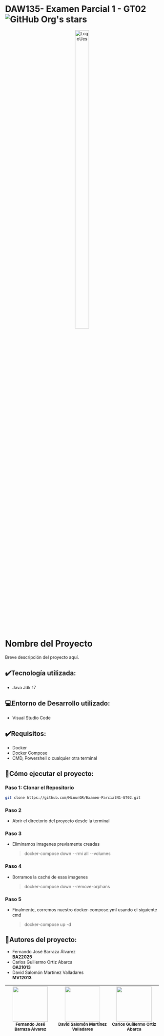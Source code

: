 # DAW135- Examen Parcial 1 - GT02 ![GitHub Org's stars](https://img.shields.io/github/stars/MinunGR?style=social)
<p align="center">
  <img src="https://revistas.ues.edu.sv/public/site/images/ernestocruz/uij3.png" alt="LogoUes" width="30%" height="50%">
</p>

# Nombre del Proyecto

Breve descripción del proyecto aquí.

## :heavy_check_mark:Tecnología utilizada:
- Java Jdk 17

## :computer:Entorno de Desarrollo utilizado:
- Visual Studio Code

## :heavy_check_mark:Requisitos:
- Docker
- Docker Compose
- CMD, Powershell o cualquier otra terminal

## :speech_balloon:Cómo ejecutar el proyecto:

### Paso 1: Clonar el Repositorio
```bash
git clone https://github.com/MinunGR/Examen-ParcialN1-GT02.git
```

### Paso 2
- Abrir el directorio del proyecto desde la terminal

### Paso 3
- Eliminamos imagenes previamente creadas 
    > docker-compose down --rmi all --volumes

### Paso 4
- Borramos la caché de esas imagenes
    > docker-compose down --remove-orphans

### Paso 5
- Finalmente, corremos nuestro docker-compose.yml usando el siguiente cmd
    > docker-compose up -d

## :busts_in_silhouette:Autores del proyecto:
- Fernando José Barraza Álvarez  
  **BA22025**
- Carlos Guillermo Ortiz Abarca  
  **OA21013**
- David Salomón Martínez Valladares  
  **MV12013**

  
| [<img src="https://avatars.githubusercontent.com/u/61745150?v=4" width=115><br><sub>Fernando José Barraza Álvarez</sub>](https://github.com/MinunGR) | [<img src="https://avatars.githubusercontent.com/u/57274941?v=4" width=115><br><sub>David Salomón Martínez Valladares</sub>](https://github.com/DavidSalomonDev) | [<img src="https://avatars.githubusercontent.com/u/145523801?v=4" width=115><br><sub>Carlos Guillermo Ortiz Abarca</sub>](https://github.com/Carlos-Otz) 
| :---: | :---: | :---: 
